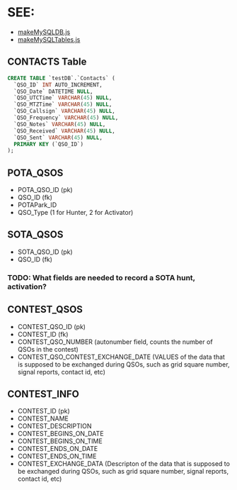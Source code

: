 # SEE:
- [makeMySQLDB.js](/backend/makeMySQLDB.js)
- [makeMySQLTables.js](/backend/makeMySQLTables.js)

## CONTACTS Table
```sql
CREATE TABLE `testDB`.`Contacts` (
  `QSO_ID` INT AUTO_INCREMENT,
  `QSO_Date` DATETIME NULL,
  `QSO_UTCTime` VARCHAR(45) NULL,
  `QSO_MTZTime` VARCHAR(45) NULL,
  `QSO_Callsign` VARCHAR(45) NULL,
  `QSO_Frequency` VARCHAR(45) NULL,
  `QSO_Notes` VARCHAR(45) NULL,
  `QSO_Received` VARCHAR(45) NULL,
  `QSO_Sent` VARCHAR(45) NULL,
  PRIMARY KEY (`QSO_ID`)
);
```

## POTA_QSOS
- POTA_QSO_ID (pk)
- QSO_ID (fk)
- POTAPark_ID
- QSO_Type (1 for Hunter, 2 for Activator)



## SOTA_QSOS
- SOTA_QSO_ID (pk)
- QSO_ID (fk)
### TODO: What fields are needed to record a SOTA hunt, activation?



## CONTEST_QSOS
- CONTEST_QSO_ID (pk)
- CONTEST_ID (fk)
- CONTEST_QSO_NUMBER (autonumber field, counts the number of QSOs in the contest)
- CONTEST_QSO_CONTEST_EXCHANGE_DATE (VALUES of the data that is supposed to be exchanged during QSOs, such as grid square number, signal reports, contact id, etc)


  
## CONTEST_INFO
- CONTEST_ID (pk)
- CONTEST_NAME
- CONTEST_DESCRIPTION
- CONTEST_BEGINS_ON_DATE
- CONTEST_BEGINS_ON_TIME
- CONTEST_ENDS_ON_DATE
- CONTEST_ENDS_ON_TIME
- CONTEST_EXCHANGE_DATA (Descripton of the data that is supposed to be exchanged during QSOs, such as grid square number, signal reports, contact id, etc)
